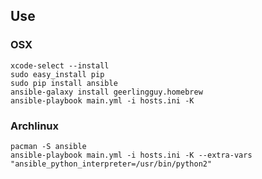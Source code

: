 ## Use

### OSX

```
xcode-select --install
sudo easy_install pip
sudo pip install ansible
ansible-galaxy install geerlingguy.homebrew
ansible-playbook main.yml -i hosts.ini -K
```

### Archlinux

```
pacman -S ansible
ansible-playbook main.yml -i hosts.ini -K --extra-vars "ansible_python_interpreter=/usr/bin/python2"
```
